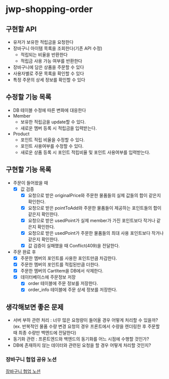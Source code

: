 # jwp-shopping-order

## 구현할 API
- 유저가 보유한 적립금을 요청한다
- 장바구니 아이템 목록을 조회한다(기존 API 수정)
  - 적립되는 비율을 반환한다
  - 적립금 사용 가능 여부를 반환한다
- 장바구니에 담은 상품을 주문할 수 있다
- 사용자별로 주문 목록을 확인할 수 있다
- 특정 주문의 상세 정보를 확인할 수 있다

## 수정할 기능 목록
- DB 테이블 수정에 따른 변화에 대응한다
- Member
  - 보유한 적립금을 update할 수 있다.
  - 새로운 멤버 등록 시 적립금을 입력받는다.
- Product
  - 포인트 적립 비율을 수정할 수 있다.
  - 포인트 사용여부를 수정할 수 있다.
  - 새로운 상품 등록 시 포인트 적립비율 및 포인트 사용여부를 입력받는다.

## 구현할 기능 목록
- 주문이 들어왔을 때
  - [x] 값 검증
    - [x] 요청으로 받은 originalPrice와 주문한 물품들의 실제 값들의 합이 같은지 확인한다.
    - [x] 요청으로 받은 pointToAdd와 주문한 물품들이 제공하는 포인트들의 합이 같은지 확인한다.
    - [x] 요청으로 받은 usedPoint가 실제 member가 가진 포인트보다 작거나 같은지 확인한다.
    - [x] 요청으로 받은 usedPoint가 주문한 물품들의 최대 사용 포인트보다 작거나 같은지 확인한다.
    - [x] 값 검증이 실패했을 때 Conflict(409)을 전달한다.
- 주문 완료 후
  - [x] 주문한 멤버의 포인트를 사용한 포인트만큼 차감한다.
  - [x] 주문한 멤버의 포인트를 적립된만큼 더한다.
  - [x] 주문한 멤버의 CartItem을 DB에서 삭제한다.
  - [x] 데이터베이스에 주문정보 저장
    - [x] order 테이블에 주문 정보를 저장한다.
    - [x] order_info 테이블에 주문 상세 정보를 저장한다.

## 생각해보면 좋은 문제
- 서버 부하 관련 처리 : 너무 많은 요청량이 들어올 경우 어떻게 처리할 수 있을까?
(ex. 반복적인 물품 수량 변경 요청의 경우 프론트에서 수량을 렌더링한 후 주문할 때 최종 수량만 백엔드에 전달한다)
- 동기화 관련 : 프론트엔드와 백엔드의 동기화를 어느 시점에 수행할 것인가?
- DB에 존재하지 않는 데이터와 관련된 요청을 할 경우 어떻게 처리할 것인지?

### 장바구니 협업 공유 노션
[장바구니 협업 노션](https://quilt-dinghy-08e.notion.site/step2-da784bf6f78b4ce8baa89d489ceb227e)